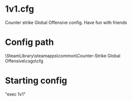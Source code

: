 # 1v1.cfg
Counter strike Global Offensive config. Have fun with friends

# Config path
\SteamLibrary\steamapps\common\Counter-Strike Global Offensive\csgo\cfg

# Starting config
"exec 1v1"
